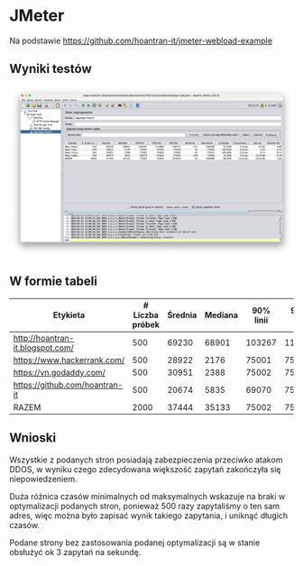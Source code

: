 # JMeter
Na podstawie https://github.com/hoantran-it/jmeter-webload-example

## Wyniki testów
![](./img.png)

## W formie tabeli
|Etykieta                        |# Liczba próbek|Średnia|Mediana|90% linii|95% linii|99% linii|Minimum|Maksimum|% błędów|Przepustowość|KB/sek |Wysłano KB/sek|
|--------------------------------|---------------|-------|-------|---------|---------|---------|-------|--------|--------|-------------|-------|--------------|
|http://hoantran-it.blogspot.com/|500            |69230  |68901  |103267   |111885   |136771   |217    |138488  |54,200% |3,54063      |45,84  |0,80          |
|https://www.hackerrank.com/     |500            |28922  |2176   |75001    |75002    |75003    |33     |75008   |100,000%|3,60368      |3,64   |0,33          |
|https://vn.godaddy.com/         |500            |30951  |2388   |75002    |75002    |75005    |45     |75023   |100,000%|3,60251      |4,17   |0,32          |
|https://github.com/hoantran-it  |500            |20674  |5835   |69070    |75001    |75002    |149    |75069   |10,000% |3,59824      |1219,89|0,39          |
|RAZEM                           |2000           |37444  |35133  |75002    |75003    |135050   |33     |138488  |66,050% |14,16240     |1253,86|1,82          |


## Wnioski
Wszystkie z podanych stron posiadają zabezpieczenia przeciwko atakom DDOS, w wyniku czego zdecydowana większość zapytań zakończyła się niepowiedzeniem. 

Duża różnica czasów minimalnych od maksymalnych wskazuje na braki w optymalizacji podanych stron, ponieważ 500 razy zapytaliśmy o ten sam adres, więc można było zapisać wynik takiego zapytania, i uniknąć długich czasów.

Podane strony bez zastosowania podanej optymalizacji są w stanie obsłużyć ok 3 zapytań na sekundę.
